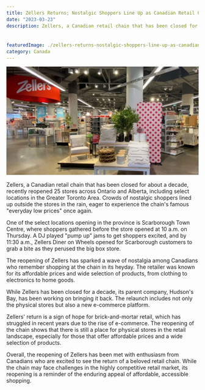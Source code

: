 ```yaml
---
title: Zellers Returns; Nostalgic Shoppers Line Up as Canadian Retail Chain Reopens Select Stores
date: "2023-03-23"
description: Zellers, a Canadian retail chain that has been closed for about a decade, recently reopened 25 stores across Ontario and Alberta, including select locations in the Greater Toronto Area. Crowds of nostalgic shoppers lined up outside the stores in the rain, eager to experience the chain's famous "everyday low prices" once again.


featuredImage: ./zellers-returns-nostalgic-shoppers-line-up-as-canadian-retail-chain-reopens-select-stores.jpeg
category: Canada
---
```


![Zellers Returns; Nostalgic Shoppers Line Up as Canadian Retail Chain Reopens Select Stores](./zellers-returns-nostalgic-shoppers-line-up-as-canadian-retail-chain-reopens-select-stores.jpeg)

Zellers, a Canadian retail chain that has been closed for about a decade, recently reopened 25 stores across Ontario and Alberta, including select locations in the Greater Toronto Area. Crowds of nostalgic shoppers lined up outside the stores in the rain, eager to experience the chain's famous "everyday low prices" once again.

One of the select locations opening in the province is Scarborough Town Centre, where shoppers gathered before the store opened at 10 a.m. on Thursday. A DJ played "pump up" jams to get shoppers excited, and by 11:30 a.m., Zellers Diner on Wheels opened for Scarborough customers to grab a bite as they perused the big box store.

The reopening of Zellers has sparked a wave of nostalgia among Canadians who remember shopping at the chain in its heyday. The retailer was known for its affordable prices and wide selection of products, from clothing to electronics to home goods.

While Zellers has been closed for a decade, its parent company, Hudson's Bay, has been working on bringing it back. The relaunch includes not only the physical stores but also a new e-commerce platform.

Zellers' return is a sign of hope for brick-and-mortar retail, which has struggled in recent years due to the rise of e-commerce. The reopening of the chain shows that there is still a place for physical stores in the retail landscape, especially for those that offer affordable prices and a wide selection of products.

Overall, the reopening of Zellers has been met with enthusiasm from Canadians who are excited to see the return of a beloved retail chain. While the chain may face challenges in the highly competitive retail market, its reopening is a reminder of the enduring appeal of affordable, accessible shopping.



